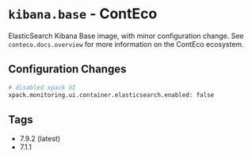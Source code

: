 # `kibana.base` - ContEco

ElasticSearch Kibana Base image, with minor configuration change.
See `conteco.docs.overview` for more information on the ContEco ecosystem.

## Configuration Changes

```bash
# disabled xpack UI
xpack.monitoring.ui.container.elasticsearch.enabled: false
```

## Tags

* 7.9.2 (latest)  
* 7.1.1
